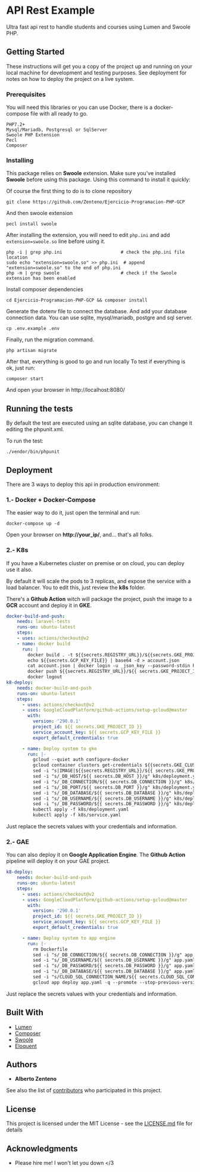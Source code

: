 # API Rest Example

Ultra fast api rest to handle students and courses using Lumen and Swoole PHP.

## Getting Started

These instructions will get you a copy of the project up and running on your local machine for development and testing purposes. See deployment for notes on how to deploy the project on a live system.


### Prerequisites

You will need this libraries or you can use Docker, there is a docker-compose file with all ready to go.

```
PHP7.2+
Mysql/Mariadb, Postgresql or SqlServer
Swoole PHP Extension
Pecl
Composer
```

### Installing

This package relies on **Swoole** extension. Make sure you've installed **Swoole** before using this package. Using this command to install it quickly:

Of course the first thing to do is to clone repository

```
git clone https://github.com/Zenteno/Ejercicio-Programacion-PHP-GCP
```
And then swoole extension

```
pecl install swoole
```

After installing the extension, you will need to edit `php.ini` and add `extension=swoole.so` line before using it.

```
php -i | grep php.ini                      # check the php.ini file location
sudo echo "extension=swoole.so" >> php.ini  # append "extension=swoole.so" to the end of php.ini
php -m | grep swoole                       # check if the Swoole extension has been enabled

```
Install composer dependencies

```
cd Ejercicio-Programacion-PHP-GCP && composer install
```

Generate the dotenv file to connect the database. And add your database connection data. You can use sqlite, mysql/mariadb, postgre and sql server.

```
cp .env.example .env
```
Finally, run the migration command.
```
php artisan migrate
```
After that, everything is good to go and run locally
To test if everything is ok, just run:

```
composer start
```

And open your browser in http://localhost:8080/

## Running the tests

By default the test are executed using an sqlite database, you can change it editing the phpunit.xml.

To run the test:

```
./vendor/bin/phpunit
```

## Deployment

There are 3 ways to deploy this api in production environment:

### 1.- Docker + Docker-Compose ###

The easier way to do it, just open the terminal and run:

```
docker-compose up -d
```
Open your browser on **http://your_ip/**, and... that's all folks.

### 2.- K8s ###

If you have a Kubernetes cluster on premise or on cloud, you can deploy use it also.

By default it will scale the pods to 3 replicas, and expose the service with a load balancer. You to edit this, just review the **k8s** folder.

There's a **Github Action** witch will package the project, push the image to a **GCR** account and deploy it in **GKE**.


```yaml
docker-build-and-push:
    needs: laravel-tests
    runs-on: ubuntu-latest
    steps:
    - uses: actions/checkout@v2
    - name: docker build
      run: |
        docker build . -t ${{secrets.REGISTRY_URL}}/${{secrets.GKE_PROJECT_ID }}/${{secrets.DOCKER_IMAGE_NAME}}:${GITHUB_SHA::8} -t ${{secrets.REGISTRY_URL}}/${{ secrets.GKE_PROJECT_ID }}/${{secrets.DOCKER_IMAGE_NAME}}:latest
        echo ${{secrets.GCP_KEY_FILE}} | base64 -d > account.json
        cat account.json | docker login -u _json_key --password-stdin https://${{secrets.REGISTRY_URL}}
        docker push ${{secrets.REGISTRY_URL}}/${{ secrets.GKE_PROJECT_ID }}/${{secrets.DOCKER_IMAGE_NAME}}
        docker logout
k8-deploy:
    needs: docker-build-and-push
    runs-on: ubuntu-latest
    steps:
      - uses: actions/checkout@v2
      - uses: GoogleCloudPlatform/github-actions/setup-gcloud@master
        with:
          version: '290.0.1'
          project_id: ${{ secrets.GKE_PROJECT_ID }}
          service_account_key: ${{ secrets.GCP_KEY_FILE }}
          export_default_credentials: true

      - name: Deploy system to gke
        run: |-
          gcloud --quiet auth configure-docker
          gcloud container clusters get-credentials ${{secrets.GKE_CLUSTER_ID}} --zone ${{secrets.GKE_ZONE}} --project ${{ secrets.GKE_PROJECT_ID }}
          sed -i "s|IMAGE|${{secrets.REGISTRY_URL}}/${{ secrets.GKE_PROJECT_ID }}/${{secrets.DOCKER_IMAGE_NAME}}:${GITHUB_SHA::8}|g" k8s/deployment.yaml
          sed -i "s/_DB_HOST/${{ secrets.DB_HOST }}/g" k8s/deployment.yaml
          sed -i "s/_DB_CONNECTION/${{ secrets.DB_CONNECTION }}/g" k8s/deployment.yaml
          sed -i "s/_DB_PORT/${{ secrets.DB_PORT }}/g" k8s/deployment.yaml
          sed -i "s/_DB_DATABASE/${{ secrets.DB_DATABASE }}/g" k8s/deployment.yaml
          sed -i "s/_DB_USERNAME/${{ secrets.DB_USERNAME }}/g" k8s/deployment.yaml
          sed -i "s/_DB_PASSWORD/${{ secrets.DB_PASSWORD }}/g" k8s/deployment.yaml
          kubectl apply -f k8s/deployment.yaml
          kubectl apply -f k8s/service.yaml
```

Just replace the secrets values with your credentials and information.

### 2.- GAE ###
You can also deploy it on **Google Application Engine**. The **Github Action** pipeline will deploy it on your GAE project.


```yaml
k8-deploy:
    needs: docker-build-and-push
    runs-on: ubuntu-latest
    steps:
      - uses: actions/checkout@v2
      - uses: GoogleCloudPlatform/github-actions/setup-gcloud@master
        with:
          version: '290.0.1'
          project_id: ${{ secrets.GKE_PROJECT_ID }}
          service_account_key: ${{ secrets.GCP_KEY_FILE }}
          export_default_credentials: true

      - name: Deploy system to app engine
        run: |-
          rm Dockerfile
          sed -i "s/_DB_CONNECTION/${{ secrets.DB_CONNECTION }}/g" app.yaml
          sed -i "s/_DB_USERNAME/${{ secrets.DB_USERNAME }}/g" app.yaml
          sed -i "s/_DB_PASSWORD/${{ secrets.DB_PASSWORD }}/g" app.yaml
          sed -i "s/_DB_DATABASE/${{ secrets.DB_DATABASE }}/g" app.yaml
          sed -i "s/CLOUD_SQL_CONNECTION_NAME/${{ secrets.CLOUD_SQL_CONNECTION_NAME }}/g" app.yaml
          gcloud app deploy app.yaml -q --promote --stop-previous-version
```

Just replace the secrets values with your credentials and information.


## Built With

* [Lumen](https://lumen.laravel.com/) 
* [Composer](https://getcomposer.org/)
* [Swoole](https://www.swoole.co.uk/)
* [Eloquent](https://laravel.com/docs/master/eloquent)

## Authors

* **Alberto Zenteno**

See also the list of [contributors](https://github.com/your/project/contributors) who participated in this project.

## License

This project is licensed under the MIT License - see the [LICENSE.md](LICENSE.md) file for details

## Acknowledgments

* Please hire me! I won't let you down </3

